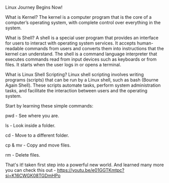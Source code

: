  Linux Journey Begins Now!

What is Kernel?
The kernel is a computer program that is the core of a computer’s operating system, with complete control over everything in the system.

What is Shell?
A shell is a special user program that provides an interface for users to interact with operating system services. It accepts human-readable commands from users and converts them into instructions that the kernel can understand. The shell is a command language interpreter that executes commands read from input devices such as keyboards or from files. It starts when the user logs in or opens a terminal.

What is Linux Shell Scripting?
Linux shell scripting involves writing programs (scripts) that can be run by a Linux shell, such as bash (Bourne Again Shell). These scripts automate tasks, perform system administration tasks, and facilitate the interaction between users and the operating system.  

 Start by learning these simple commands:

pwd - See where you are.

ls - Look inside a folder.

cd - Move to a different folder.

cp & mv - Copy and move files.

rm - Delete files.

That's it! taken first step into a powerful new world.
And learned many more you can check this out - https://youtu.be/e01GGTKmtpc?si=K16CWGK08TGDmHPo